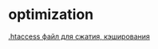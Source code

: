 # optimization
<a href="https://github.com/berckutkirill/optimization/blob/master/.htaccess">.htaccess файл для сжатия, кэширования</a>
